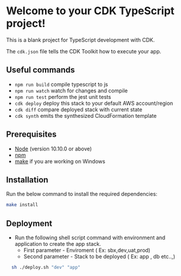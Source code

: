 # Welcome to your CDK TypeScript project!

This is a blank project for TypeScript development with CDK.

The `cdk.json` file tells the CDK Toolkit how to execute your app.

## Useful commands

 * `npm run build`   compile typescript to js
 * `npm run watch`   watch for changes and compile
 * `npm run test`    perform the jest unit tests
 * `cdk deploy`      deploy this stack to your default AWS account/region
 * `cdk diff`        compare deployed stack with current state
 * `cdk synth`       emits the synthesized CloudFormation template


## Prerequisites

- [Node](https://nodejs.org/en/) (version 10.10.0 or above)
- [npm](https://www.npmjs.com)
- [make](http://gnuwin32.sourceforge.net/packages/make.htm) if you are working on Windows

## Installation

Run the below command to install the required dependencies:

```bash
make install
```

## Deployment

- Run the following shell script command with environment and application to create the app stack.
  - First parameter - Enviroment ( Ex: sbx,dev,uat,prod)
  - Second parameter - Stack to be deployed ( Ex: app , db etc..,)

```bash
  sh ./deploy.sh "dev" "app"
```